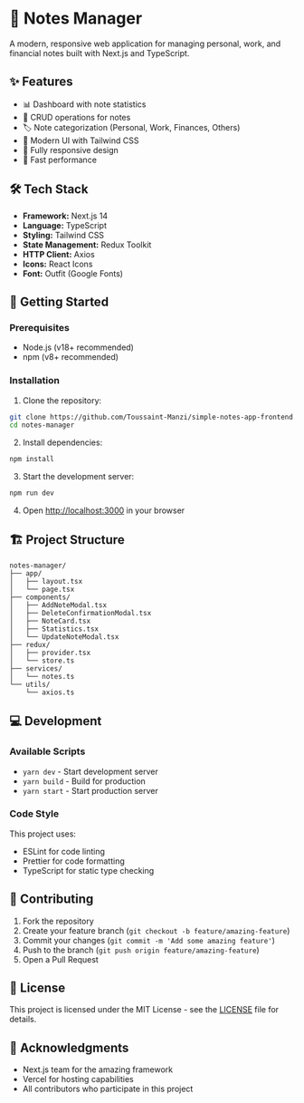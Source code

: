 # 📝 Notes Manager

A modern, responsive web application for managing personal, work, and financial notes built with Next.js and TypeScript.

## ✨ Features

- 📊 Dashboard with note statistics
- 🎯 CRUD operations for notes
- 🏷️ Note categorization (Personal, Work, Finances, Others)
- 🎨 Modern UI with Tailwind CSS
- 📱 Fully responsive design
- 🚀 Fast performance

## 🛠️ Tech Stack

- **Framework:** Next.js 14
- **Language:** TypeScript
- **Styling:** Tailwind CSS
- **State Management:** Redux Toolkit
- **HTTP Client:** Axios
- **Icons:** React Icons
- **Font:** Outfit (Google Fonts)

## 🚀 Getting Started

### Prerequisites

- Node.js (v18+ recommended)
- npm (v8+ recommended)

### Installation

1. Clone the repository:
```bash
git clone https://github.com/Toussaint-Manzi/simple-notes-app-frontend.git
cd notes-manager
```

2. Install dependencies:
```bash
npm install
```

3. Start the development server:
```bash
npm run dev
```

4. Open [http://localhost:3000](http://localhost:3000) in your browser

## 🏗️ Project Structure

```
notes-manager/
├── app/
│   ├── layout.tsx
│   └── page.tsx
├── components/
│   ├── AddNoteModal.tsx
│   ├── DeleteConfirmationModal.tsx
│   ├── NoteCard.tsx
│   ├── Statistics.tsx
│   └── UpdateNoteModal.tsx
├── redux/
│   ├── provider.tsx
│   └── store.ts
├── services/
│   └── notes.ts
└── utils/
    └── axios.ts
```

## 💻 Development

### Available Scripts

- `yarn dev` - Start development server
- `yarn build` - Build for production
- `yarn start` - Start production server

### Code Style

This project uses:
- ESLint for code linting
- Prettier for code formatting
- TypeScript for static type checking

## 🤝 Contributing

1. Fork the repository
2. Create your feature branch (`git checkout -b feature/amazing-feature`)
3. Commit your changes (`git commit -m 'Add some amazing feature'`)
4. Push to the branch (`git push origin feature/amazing-feature`)
5. Open a Pull Request

## 📄 License

This project is licensed under the MIT License - see the [LICENSE](LICENSE) file for details.

## 👏 Acknowledgments

- Next.js team for the amazing framework
- Vercel for hosting capabilities
- All contributors who participate in this project
